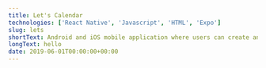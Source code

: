 ```yaml
---
title: Let's Calendar
technologies: ['React Native', 'Javascript', 'HTML', 'Expo']
slug: lets
shortText: Android and iOS mobile application where users can create and manage calendar event. Hosts can easily invite other attendants using a simple link
longText: hello
date: 2019-06-01T00:00:00+00:00
---
```

